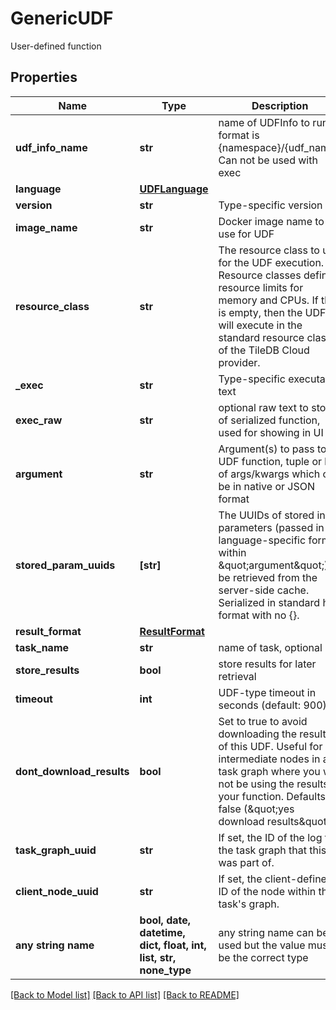 # GenericUDF

User-defined function

## Properties
Name | Type | Description | Notes
------------ | ------------- | ------------- | -------------
**udf_info_name** | **str** | name of UDFInfo to run, format is {namespace}/{udf_name}. Can not be used with exec | [optional] 
**language** | [**UDFLanguage**](UDFLanguage.md) |  | [optional] 
**version** | **str** | Type-specific version | [optional] 
**image_name** | **str** | Docker image name to use for UDF | [optional] 
**resource_class** | **str** | The resource class to use for the UDF execution. Resource classes define resource limits for memory and CPUs. If this is empty, then the UDF will execute in the standard resource class of the TileDB Cloud provider.  | [optional] 
**_exec** | **str** | Type-specific executable text | [optional] 
**exec_raw** | **str** | optional raw text to store of serialized function, used for showing in UI | [optional] 
**argument** | **str** | Argument(s) to pass to UDF function, tuple or list of args/kwargs which can be in native or JSON format | [optional] 
**stored_param_uuids** | **[str]** | The UUIDs of stored input parameters (passed in a language-specific format within \&quot;argument\&quot;) to be retrieved from the server-side cache. Serialized in standard hex format with no {}. | [optional] 
**result_format** | [**ResultFormat**](ResultFormat.md) |  | [optional] 
**task_name** | **str** | name of task, optional | [optional] 
**store_results** | **bool** | store results for later retrieval | [optional] 
**timeout** | **int** | UDF-type timeout in seconds (default: 900) | [optional] 
**dont_download_results** | **bool** | Set to true to avoid downloading the results of this UDF. Useful for intermediate nodes in a task graph where you will not be using the results of your function. Defaults to false (\&quot;yes download results\&quot;). | [optional] 
**task_graph_uuid** | **str** | If set, the ID of the log for the task graph that this was part of.  | [optional] 
**client_node_uuid** | **str** | If set, the client-defined ID of the node within this task&#39;s graph.  | [optional] 
**any string name** | **bool, date, datetime, dict, float, int, list, str, none_type** | any string name can be used but the value must be the correct type | [optional]

[[Back to Model list]](../README.md#documentation-for-models) [[Back to API list]](../README.md#documentation-for-api-endpoints) [[Back to README]](../README.md)


